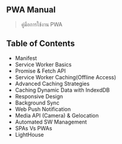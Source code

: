## PWA Manual
> คู่มือการใช้งาน PWA

## Table of Contents
- Manifest
- Service Worker Basics
- Promise & Fetch API
- Service Worker Caching(Offline Access)
- Advanced Caching Strategies
- Caching Dynamic Data with IndexdDB
- Responsive Design
- Background Sync
- Web Push Notification
- Media API (Camera) & Gelocation
- Automated SW Management
- SPAs Vs PWAs
- LightHouse